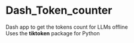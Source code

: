 # Dash_Token_counter
Dash app to get the tokens count for LLMs offline\
Uses the **tiktoken** package for Python
